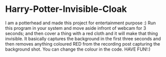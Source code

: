 # Harry-Potter-Invisible-Cloak
I am a potterhead and made this project for entertainment purpose :)
Run this program in your system and move aside infront of webcam for 3 seconds; and then cover a thing with a red cloth and it will make that thing invisible.
It basically captures the background in the first three seconds and then removes anything coloured RED from the recording post capturing the background shot.
You can change the colour in the code.
HAVE FUN!:)
